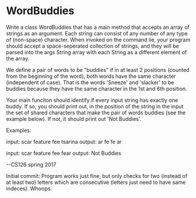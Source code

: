 # WordBuddies

Write a class WordBuddies that has a main method that accepts an array of strings as an argument. 
Each string can consist of any number of any type of (non-space) character. 
When invoked on the command lie, your program should accept a space-seperated collection of strings, and they will be parsed into the 
args String array with each String as a different element of the array.

We define a pair of words to be "buddies" if in at least 2 positions (counted from the beginning of the word), both words have the same 
character (independent of case). 
That is the words 'Sneeze' and 'slacker' to be buddies because they have the same character in the 1st and 6th position.

Your main funciton should identify if every input string has exactly one buddy. If so, you should print out, in the position of the string
in the input the set of shared characters that make the pair of words buddies (see the example below). If not, it should print out 'Not Buddies'.

Examples: 

input: scar feature fee tsarina
output: ar fe fe ar

input: scar feature fee fear
output: Not Buddies

--CS126 spring 2017

Initial commit:
Program works just fine, but only checks for two (instead of at least two) letters which are consecutive (letters just need to have same indeces). 
Whoops.

